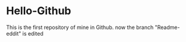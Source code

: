# Hello-Github
This is the first repository of mine in Github.
now the branch "Readme-eddit" is edited
